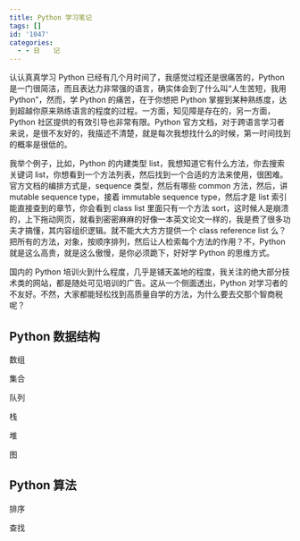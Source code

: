 ```yaml
---
title: Python 学习笔记
tags: []
id: '1047'
categories:
  - - 日　　记
---
```


认认真真学习 Python 已经有几个月时间了，我感觉过程还是很痛苦的，Python 是一门很简洁，而且表达力非常强的语言，确实体会到了什么叫“人生苦短，我用 Python”，然而，学 Python 的痛苦，在于你想把 Python 掌握到某种熟练度，达到超越你原来熟练语言的程度的过程。一方面，知见障是存在的，另一方面，Python 社区提供的有效引导也非常有限。Python 官方文档，对于跨语言学习者来说，是很不友好的，我描述不清楚，就是每次我想找什么的时候，第一时间找到的概率是很低的。

我举个例子，比如，Python 的内建类型 list，我想知道它有什么方法，你去搜索关键词 list，你想看到一个方法列表，然后找到一个合适的方法来使用，很困难。官方文档的编排方式是，sequence 类型，然后有哪些 common 方法，然后，讲 mutable sequence type，接着 immutable sequence type，然后才是 list 索引能直接查到的章节，你会看到 class list 里面只有一个方法 sort，这时候人是崩溃的，上下拖动网页，就看到密密麻麻的好像一本英文论文一样的，我是费了很多功夫才搞懂，其内容组织逻辑。就不能大大方方提供一个 class reference list 么？把所有的方法，对象，按顺序排列，然后让人检索每个方法的作用？不，Python 就是这么高贵，就是这么傲慢，是你必须跪下，好好学 Python 的思维方式。

国内的 Python 培训火到什么程度，几乎是铺天盖地的程度，我关注的绝大部分技术类的网站，都是随处可见培训的广告。这从一个侧面透出，Python 对学习者的不友好。不然，大家都能轻松找到高质量自学的方法，为什么要去交那个智商税呢？

## Python 数据结构

数组

集合

队列

栈

堆

图

## Python 算法

排序

查找